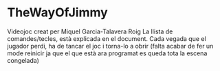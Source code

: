 # TheWayOfJimmy
Videojoc creat per Miquel Garcia-Talavera Roig
La llista de comandes/tecles, està explicada en el document. 
Cada vegada que el jugador perdi, ha de tancar el joc i torna-lo a obrir (falta acabar de fer un mode reinicir ja que el que està ara programat es queda tota la escena congelada)
